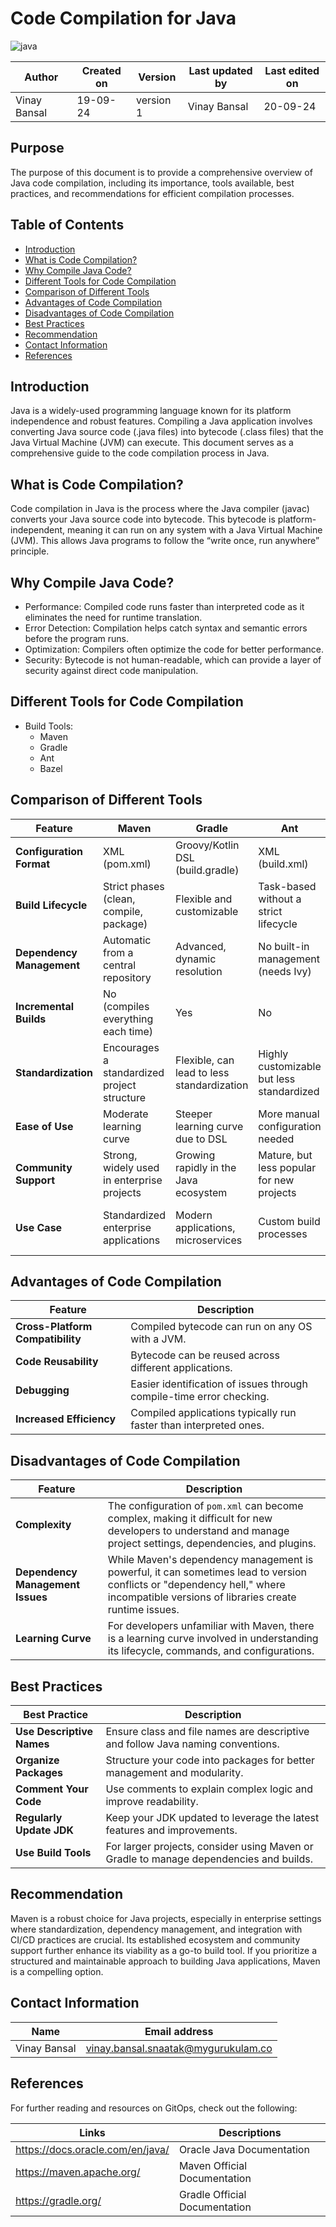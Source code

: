 # Code Compilation for Java
![java](https://github.com/user-attachments/assets/b07cbf43-b8ff-4e96-a6aa-7177d0be4ad4)


  | Author        | Created on | Version | Last updated by | Last edited on |
  |-------------|---------|-------------|-------------|---------|
  | Vinay Bansal | 19-09-24 | version 1 | Vinay Bansal | 20-09-24 |

## Purpose
The purpose of this document is to provide a comprehensive overview of Java code compilation, including its importance, tools available, best practices, and recommendations for efficient compilation processes.

## Table of Contents
- [Introduction](#introduction)
- [What is Code Compilation?](#what-is-code-compilation)
- [Why Compile Java Code?](#why-compile-java-code)
- [Different Tools for Code Compilation](#different-tools-for-code-compilation)
- [Comparison of Different Tools](#comparison-of-different-tools)
- [Advantages of Code Compilation](#advantages-of-code-compilation)
- [Disadvantages of Code Compilation](#disadvantages-of-code-compilation)
- [Best Practices](#best-practices)
- [Recommendation](#recommendation)
- [Contact Information](#contact-information)
- [References](#references)

## Introduction
Java is a widely-used programming language known for its platform independence and robust features. Compiling a Java application involves converting Java source code (.java files) into bytecode (.class files) that the Java Virtual Machine (JVM) can execute. This document serves as a comprehensive guide to the code compilation process in Java.

## What is Code Compilation?
Code compilation in Java is the process where the Java compiler (javac) converts your Java source code into bytecode. This bytecode is platform-independent, meaning it can run on any system with a Java Virtual Machine (JVM). This allows Java programs to follow the “write once, run anywhere” principle.

## Why Compile Java Code?
- Performance: Compiled code runs faster than interpreted code as it eliminates the need for runtime translation.
- Error Detection: Compilation helps catch syntax and semantic errors before the program runs.
- Optimization: Compilers often optimize the code for better performance.
- Security: Bytecode is not human-readable, which can provide a layer of security against direct code manipulation.

## Different Tools for Code Compilation
- Build Tools:
  - Maven 
  - Gradle
  - Ant
  - Bazel


## Comparison of Different Tools
| Feature                     | Maven                          | Gradle                     | Ant                        | Bazel                     |
|-----------------------------|--------------------------------|---------------------------|----------------------------|---------------------------|
| **Configuration Format**     | XML (pom.xml)                 | Groovy/Kotlin DSL (build.gradle) | XML (build.xml)            | Domain-specific language   |
| **Build Lifecycle**          | Strict phases (clean, compile, package) | Flexible and customizable | Task-based without a strict lifecycle | Fast and scalable, not phase-based |
| **Dependency Management**    | Automatic from a central repository | Advanced, dynamic resolution | No built-in management (needs Ivy) | Strong caching and dependency management |
| **Incremental Builds**       | No (compiles everything each time) | Yes                       | No                         | Yes                       |
| **Standardization**          | Encourages a standardized project structure | Flexible, can lead to less standardization | Highly customizable but less standardized | Good for complex projects |
| **Ease of Use**              | Moderate learning curve        | Steeper learning curve due to DSL | More manual configuration needed | More complex setup         |
| **Community Support**        | Strong, widely used in enterprise projects | Growing rapidly in the Java ecosystem | Mature, but less popular for new projects | Strong support from Google  |
| **Use Case**                | Standardized enterprise applications | Modern applications, microservices | Custom build processes      | Large applications needing fast builds |



## Advantages of Code Compilation
| Feature                     | Description                                          |
|-----------------------------|------------------------------------------------------|
| **Cross-Platform Compatibility** | Compiled bytecode can run on any OS with a JVM.    |
| **Code Reusability**        | Bytecode can be reused across different applications. |
| **Debugging**               | Easier identification of issues through compile-time error checking. |
| **Increased Efficiency**     | Compiled applications typically run faster than interpreted ones. |


## Disadvantages of Code Compilation
| Feature                     | Description                                                                                                                                              |
|----------------------------------|----------------------------------------------------------------------------------------------------------------------------------------------------------|
| **Complexity**                   | The configuration of `pom.xml` can become complex, making it difficult for new developers to understand and manage project settings, dependencies, and plugins. |
| **Dependency Management Issues** | While Maven's dependency management is powerful, it can sometimes lead to version conflicts or "dependency hell," where incompatible versions of libraries create runtime issues. |
| **Learning Curve**               | For developers unfamiliar with Maven, there is a learning curve involved in understanding its lifecycle, commands, and configurations.                   |



## Best Practices
| Best Practice                   | Description                                               |
|----------------------------------|-----------------------------------------------------------|
| **Use Descriptive Names**       | Ensure class and file names are descriptive and follow Java naming conventions. |
| **Organize Packages**           | Structure your code into packages for better management and modularity. |
| **Comment Your Code**           | Use comments to explain complex logic and improve readability. |
| **Regularly Update JDK**       | Keep your JDK updated to leverage the latest features and improvements. |
| **Use Build Tools**             | For larger projects, consider using Maven or Gradle to manage dependencies and builds. |

## Recommendation
Maven is a robust choice for Java projects, especially in enterprise settings where standardization, dependency management, and integration with CI/CD practices are crucial. Its established ecosystem and community support further enhance its viability as a go-to build tool. If you prioritize a structured and maintainable approach to building Java applications, Maven is a compelling option.


## Contact Information

| Name | Email address|
|------|---------------------|
| Vinay Bansal | vinay.bansal.snaatak@mygurukulam.co |

## References
For further reading and resources on GitOps, check out the following:

| Links | Descriptions|
|------|---------------------|
|https://docs.oracle.com/en/java/|Oracle Java Documentation|
|https://maven.apache.org/|Maven Official Documentation|
|https://gradle.org/|Gradle Official Documentation|
